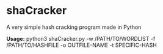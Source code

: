 # shaCracker
A very simple hash cracking program made in Python

**Usage:**
python3 shaCracker.py -w /PATH/TO/WORDLIST -f /PATH/TO/HASHFILE -o OUTFILE-NAME -t SPECIFIC-HASH 
